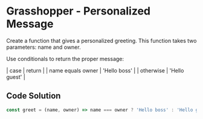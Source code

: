 # Grasshopper - Personalized Message

Create a function that gives a personalized greeting. This function takes two parameters: name and owner.

Use conditionals to return the proper message:

| case | return |
| name equals owner |	'Hello boss' |
| otherwise	| 'Hello guest' |

## Code Solution 

```js
const greet = (name, owner) => name === owner ? 'Hello boss' : 'Hello guest';
```